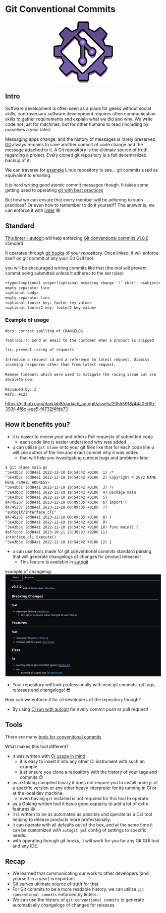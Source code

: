 # Git Conventional Commits

<p align="center">
  <img src="../assets/logo.png" style="width: 200px; height: 200px;"/>
</p>

## Intro

Software development is often seen as a place for geeks without social skills, controversary software development requires often communication skills to gather requirements and explain what we did and why. We write code not just for machines, but for other humans to read (including by ourselves a year later)

Messaging apps change, and the history of messages is rarely preserved. [Git]([https://www.oreilly.com/library/view/head-first-git/9781492092506/](https://www.oreilly.com/library/view/head-first-git/9781492092506/)) always remains to save another commit of code change and the message attached to it. A Git repository is the ultimate source of truth regarding a project. Every cloned git repository is a full decentralized backup of it.

We can traverse for [example](https://github.com/torvalds/linux/commit/2099306c4e1d5d772b150aeac68fdd1d0331b09d) Linux repository to see... git commits used as equivalent to emailing.

It is hard writing good atomic commit messages though. It takes some getting used to operating [git with best practices](https://deepsource.com/blog/git-best-practices)

But how we can ensure that every member will be adhering to such practices? Or even how to remember to do it yourself?
The answer is, we can enforce it with [linter](../) 😄

## Standard

[This linter - autogit](../) will help enforcing [Git conventional commits v1.0.0](https://www.conventionalcommits.org/en/v1.0.0/) standard

It operates through [git hooks](https://git-scm.com/book/en/v2/Customizing-Git-Git-Hooks) of your repository. Once linked, it will enforce itself on git commit at any your Git GUI tool.

you will be encouraged writing commits like that (the tool will prevent commit being submitted unless it adheres to the set rules)

```
<type>(<optional scope>)(optional breaking change '!' char): <subject>
empty separator line
<optional body>
empty separator line
<optional footer key: footer key value>
<optional footer2 key: footer2 key value>
```


### Example of usage

```
docs: correct spelling of CHANGELOG
```

```
feat(api)!: send an email to the customer when a product is shipped
```

```
fix: prevent racing of requests

Introduce a request id and a reference to latest request. Dismiss
incoming responses other than from latest request.

Remove timeouts which were used to mitigate the racing issue but are
obsolete now.

Reviewed-by: Z
Refs: #123
```

https://github.com/darklab8/darklab_autogit/assets/20555918/44a05f9b-393f-4f6c-aea5-f4732f4fde73

## How it benefits you?

- it is easier to review your and others Pull requests of submitted code.
  - each code line is easier understood why was added
- u can utilize `git blame` onto your git files like that
  for each code line u will see author of the line and exact commit why it was added
  - that will help you investigating curious bugs and problems later

```
$ git blame main.go
^3e43b5c (dd84ai 2022-12-10 19:54:42 +0100  1) /*
^3e43b5c (dd84ai 2022-12-10 19:54:42 +0100  2) Copyright © 2022 NAME HERE <EMAIL ADDRESS>
^3e43b5c (dd84ai 2022-12-10 19:54:42 +0100  3) */
^3e43b5c (dd84ai 2022-12-10 19:54:42 +0100  4) package main
^3e43b5c (dd84ai 2022-12-10 19:54:42 +0100  5)
d4745237 (dd84ai 2023-12-10 00:09:35 +0100  6) import (
d4745237 (dd84ai 2023-12-10 00:09:35 +0100  7)  "autogit/interface_cli"
d4745237 (dd84ai 2023-12-10 00:09:35 +0100  8) )
^3e43b5c (dd84ai 2022-12-10 19:54:42 +0100  9)
^3e43b5c (dd84ai 2022-12-10 19:54:42 +0100 10) func main() {
def7cc5c (dd84ai 2023-10-21 23:30:37 +0200 11)  interface_cli.Execute()
^3e43b5c (dd84ai 2022-12-10 19:54:42 +0100 12) }
```

- u can use tools made for git conventional commits standard parsing,
  that will generate changelogs of changes for product releases!
  - This feature is available in [autogit](../)

example of changelog:
![changelog example](../assets/changelog_example.png)

- Your repository will look professionally with neat git commits, git tags, releases and changelogs! 😎

How can we enforce it for all developers of the repository though?

- By using [CI run with autogit](../.github/workflows/validate.yml) for every commit push or pull request!

## Tools

There are many [tools for conventional commits](https://www.conventionalcommits.org/en/about/)

What makes this tool different?

- It was written with [CI usage in mind](../.github/workflows/validate.yml)
  - it is easy to insert it into any other CI instrument with such an example.
  - just ensure you clone a repository with the history of your tags and commits 😉
- as a Golang compiled binary it does not require you to install node.js of a specific version or any other heavy interpreter for its running in CI or at the local dev machine.
  - even having `git` installed is not required for this tool to operate.
- as a Golang written tool it has a good capacity to add a lot of extra features 😃
- it is written to be as automated as possible and operate as a CLI tool helping to release products more professionally.
- it can operate with all defaults out of the box, and at the same time it can be customized with `autogit.yml` config of settings to specific needs.
- with operating through git hooks, it will work for you for any Git GUI tool and any IDE.

## Recap

- We learned that communicating our work to other developers (and yourself in a year) is important.
- Git serves ultimate source of truth for that.
- For Git commits to be a more readable history, we can utilize `git conventional commits` enforced by linters.
- We can use the history of `git conventional commits` to generate automatically changelogs of changes for releases.
